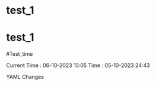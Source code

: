 # test_1
# test_1
#Test_time


Current Time : 06-10-2023 15:05
Time : 05-10-2023 24:43 



YAML Changes